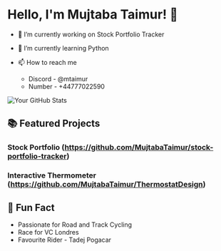 # Hello, I'm Mujtaba Taimur! 👋

- 🔭 I’m currently working on Stock Portfolio Tracker
- 🌱 I’m currently learning Python

- 📫 How to reach me
  - Discord - @mtaimur
  - Number - +44777022590

![Your GitHub Stats](https://github-readme-stats.vercel.app/api?username=MujtabaTAimur&show_icons=true&theme=radical)

## 📚 Featured Projects

### Stock Portfolio (https://github.com/MujtabaTaimur/stock-portfolio-tracker)


### Interactive Thermometer (https://github.com/MujtabaTaimur/ThermostatDesign)




## 🚀 Fun Fact

- Passionate for Road and Track Cycling
- Race for VC Londres
- Favourite Rider - Tadej Pogacar


